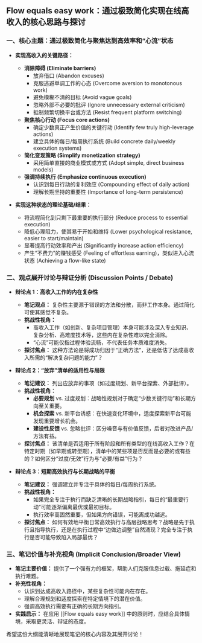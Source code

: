 
## Flow equals easy work：通过极致简化实现在线高收入的核心思路与探讨

### 一、核心主题：通过极致简化与聚焦达到高效率和“心流”状态

*   **实现高收入的关键路径：**
    *   **消除障碍 (Eliminate barriers)**
        *   放弃借口 (Abandon excuses)
        *   克服逃避单调工作的心态 (Overcome aversion to monotonous work)
        *   避免模糊不清的目标 (Avoid vague goals)
        *   忽略外部不必要的批评 (Ignore unnecessary external criticism)
        *   抵制频繁切换平台或方法 (Resist frequent platform switching)
    *   **聚焦核心行动 (Focus core actions)**
        *   确定少数真正产生价值的关键行动 (Identify few truly high-leverage actions)
        *   建立具体的每日/每周执行系统 (Build concrete daily/weekly execution systems)
    *   **简化变现策略 (Simplify monetization strategy)**
        *   采用简单直接的商业模式或方式 (Adopt simple, direct business models)
    *   **强调持续执行 (Emphasize continuous execution)**
        *   认识到每日行动的复利效应 (Compounding effect of daily action)
        *   理解长期坚持的重要性 (Importance of long-term persistence)

*   **实现这种状态的理论基础/结果：**
    *   将流程简化到只剩下最重要的执行部分 (Reduce process to essential execution)
    *   降低心理阻力，使其易于开始和维持 (Lower psychological resistance, easier to start/maintain)
    *   显著提高行动效率和产出 (Significantly increase action efficiency)
    *   产生“不费力”的赚钱感受 (Feeling of effortless earning)，类似进入心流状态 (Achieving a flow-like state)

### 二、观点展开讨论与辩证分析 (Discussion Points / Debate)

*   **辩论点 1：高收入工作的内在复杂性**
    *   **笔记观点：** 复杂性主要源于错误的方法和分散，而非工作本身。通过简化可使其感觉不复杂。
    *   **挑战性视角：**
        *   高收入工作（如创新、复杂项目管理）本身可能涉及深入专业知识、复杂分析、高难度技术等，这些内在复杂性难以完全消除。
        *   “心流”可能仅指过程体验流畅，不代表任务本质难度消失。
    *   **探讨焦点：** 这种方法论是将成功归因于“正确方法”，还是低估了达成高收入所需的“解决复杂问题的能力”？

*   **辩论点 2：“放弃”清单的适用性与局限**
    *   **笔记建议：** 列出应放弃的事项（如过度规划、新平台探索、外部批评）。
    *   **挑战性视角：**
        *   **必要规划** vs. 过度规划：战略性规划对于确定“少数关键行动”和长期方向至关重要。
        *   **机会探索** vs. 新平台诱惑：在快速变化环境中，适度探索新平台可能发现重要增长机会。
        *   **建设性反馈** vs. 忽略批评：区分噪音与有价值反馈，后者对改进产品/方法有益。
    *   **探讨焦点：** 该清单是否适用于所有阶段和所有类型的在线高收入工作？在特定时期（如早期或转型期），清单中的某些项是否反而是必要的或有益的？如何区分“过度/无效”行为与“必要/有益”行为？

*   **辩论点 3：短期高效执行与长期战略的平衡**
    *   **笔记建议：** 强调建立并专注于具体的每日/每周执行系统。
    *   **挑战性视角：**
        *   如果完全专注于执行而缺乏清晰的长期战略指引，每日的“最重要行动”可能逐渐偏离最优或最初目标。
        *   执行效率高固然重要，但如果方向错误，可能离成功越远。
    *   **探讨焦点：** 如何有效地平衡日常高效执行与高层战略思考？战略是先于执行且指导执行，还是在执行过程中“边做边调整”自然涌现？完全专注于执行是否可能导致陷入局部最优？

### 三、笔记价值与补充视角 (Implicit Conclusion/Broader View)

*   **笔记主要价值：** 提供了一个强有力的框架，帮助人们克服信息过载、拖延症和执行难题。
*   **补充性视角：**
    *   认识到达成高收入路径中，某些复杂性可能内在存在。
    *   理解合理规划和适度探索在特定情境下的潜在价值。
    *   强调高效执行需要有正确的长期方向指引。
*   **实践启示：** 在应用 [[Flow equals easy work]] 中的原则时，应结合具体情境，采取更灵活、辩证的态度。

希望这份大纲能清晰地展现笔记的核心内容及其展开讨论！